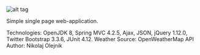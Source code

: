 ![alt tag](http://www.longleafalliance.org/photos/misc/workInProgress.gif/image)

Simple single page web-application.

Technologies: OpenJDK 8, Spring MVC 4.2.5, Ajax, JSON, jQuery 1.12.0, Twitter Bootstrap 3.3.6, JUnit 4.12.
Weather Source: OpenWeatherMap API
Author: Nikolaj Olejnik